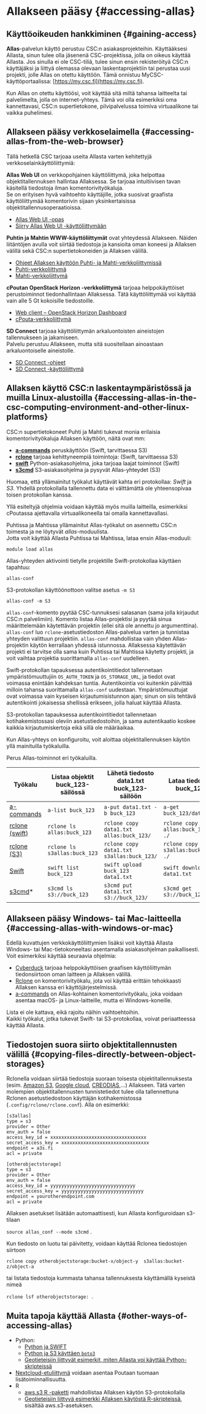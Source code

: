 # Allakseen pääsy {#accessing-allas}

## Käyttöoikeuden hankkiminen {#gaining-access}

**Allas**-palvelun käyttö perustuu CSC:n asiakasprojekteihin. Käyttääksesi Allasta, sinun tulee olla jäsenenä CSC-projektissa, jolla on oikeus käyttää Allasta. Jos sinulla ei ole CSC-tiliä, tulee sinun ensin rekisteröityä CSC:n käyttäjäksi ja liittyä olemassa olevaan laskentaprojektiin tai perustaa uusi projekti, jolle Allas on otettu käyttöön. Tämä onnistuu MyCSC-käyttöportaalissa: [https://my.csc.fi](https://my.csc.fi).

Kun Allas on otettu käyttöösi, voit käyttää sitä miltä tahansa laitteelta tai palvelimelta, jolla on internet-yhteys. Tämä voi olla esimerkiksi oma kannettavasi, CSC:n supertietokone, pilvipalvelussa toimiva virtuaalikone tai vaikka puhelimesi.

## Allakseen pääsy verkkoselaimella {#accessing-allas-from-the-web-browser}

Tällä hetkellä CSC tarjoaa useita Allasta varten kehitettyjä verkkoselainkäyttöliittymiä:

**Allas Web UI** on verkkopohjainen käyttöliittymä, joka helpottaa objektitallennuksen hallintaa Allaksessa. Se tarjoaa intuitiivisen tavan käsitellä tiedostoja ilman komentorivityökaluja.  
Se on erityisen hyvä vaihtoehto käyttäjille, jotka suosivat graafista käyttöliittymää komentorivin sijaan yksinkertaisissa objektitallennusoperaatioissa.  

* [Allas Web UI -opas](./using_allas/allas-ui.md)  
* [Siirry Allas Web UI -käyttöliittymään](https://allas.csc.fi)  

**Puhtin ja Mahtin WWW-käyttöliittymät** ovat yhteydessä Allakseen. Näiden liitäntöjen avulla voit siirtää tiedostoja ja kansioita oman koneesi ja Allaksen välillä sekä CSC:n supertietokoneiden ja Allaksen välillä.

* [Ohjeet Allaksen käyttöön Puhti- ja Mahti-verkkoliittymissä](../../computing/webinterface/file-browser.md)
* [Puhti-verkkoliittymä](https://www.puhti.csc.fi)
* [Mahti-verkkoliittymä](https://www.mahti.csc.fi)

**cPoutan OpenStack Horizon -verkkoliittymä** tarjoaa helppokäyttöiset perustoiminnot tiedonhallintaan Allaksessa. Tätä käyttöliittymää voi käyttää vain alle 5 Gt kokoisille tiedostoille.

* [Web client – OpenStack Horizon Dashboard](./using_allas/web_client.md)
* [cPouta-verkkoliittymä](https://pouta.csc.fi)

**SD Connect** tarjoaa käyttöliittymän arkaluontoisten aineistojen tallennukseen ja jakamiseen.  
Palvelu perustuu Allakseen, mutta sitä suositellaan ainoastaan arkaluontoiselle aineistolle.

* [SD Connect -ohjeet](../sensitive-data/sd_connect.md)
* [SD Connect -käyttöliittymä](https://sd-connect.csc.fi)

## Allaksen käyttö CSC:n laskentaympäristössä ja muilla Linux-alustoilla {#accessing-allas-in-the-csc-computing-environment-and-other-linux-platforms}

CSC:n supertietokoneet Puhti ja Mahti tukevat monia erilaisia komentorivityökaluja Allaksen käyttöön, näitä ovat mm:

* [**a-commands**](./using_allas/a_commands.md) peruskäyttöön (Swift, tarvittaessa S3)
* [**rclone**](./using_allas/rclone.md) tarjoaa kehittyneempiä toimintoja: (Swift, tarvittaessa S3)
* [**swift**](./using_allas/swift_client.md) Python-asiakasohjelma, joka tarjoaa laajat toiminnot (Swift)
* [**s3cmd**](./using_allas/s3_client.md) S3-asiakasohjelma ja pysyvät Allas-yhteydet (S3)

Huomaa, että yllämainitut työkalut käyttävät kahta eri protokollaa: _Swift_ ja _S3_. Yhdellä protokollalla tallennettu data ei välttämättä ole yhteensopivaa toisen protokollan kanssa.

Yllä esiteltyjä ohjelmia voidaan käyttää myös muilla laitteilla, esimerkiksi cPoutassa ajettavalla virtuaalikoneella tai omalla kannettavallasi.

Puhtissa ja Mahtissa yllämainitut Allas-työkalut on asennettu CSC:n toimesta ja ne löytyvät _allas_-moduulista.  
Jotta voit käyttää Allasta Puhtissa tai Mahtissa, lataa ensin Allas-moduuli:
```text
module load allas
```
Allas-yhteyden aktivointi tietylle projektille Swift-protokollaa käyttäen tapahtuu:
```text
allas-conf
```
S3-protokollan käyttöönottoon valitse asetus `-m S3`
```text
allas-conf -m S3
```
`allas-conf`-komento pyytää CSC-tunnuksesi salasanan (sama jolla kirjaudut CSC:n palvelimiin). Komento listaa Allas-projektisi ja pyytää sinua määrittelemään käytettävän projektin (ellei sitä ole annettu jo argumenttina). `allas-conf` luo `rclone`-asetustiedoston Allas-palvelua varten ja tunnistaa yhteyden valittuun projektiin. `allas-conf` mahdollistaa vain yhden Allas-projektin käytön kerrallaan yhdessä istunnossa. Allaksessa käytettävän projekti ei tarvitse olla sama kuin Puhtissa tai Mahtissa käytetty projekti, ja voit vaihtaa projektia suorittamalla `allas-conf` uudelleen.

Swift-protokollan tapauksessa autentikointitiedot tallennetaan ympäristömuuttujiin `OS_AUTH_TOKEN` ja `OS_STORAGE_URL`, ja tiedot ovat voimassa enintään kahdeksan tuntia. Autentikointia voi kuitenkin päivittää milloin tahansa suorittamalla `allas-conf` uudestaan. Ympäristömuuttujat ovat voimassa vain kyseisen kirjautumisistunnon ajan; sinun on siis tehtävä autentikointi jokaisessa shellissä erikseen, jolla haluat käyttää Allasta.

S3-protokollan tapauksessa autentikointitiedot tallennetaan kotihakemistossasi oleviin asetustiedostoihin, ja sama autentikaatio koskee kaikkia kirjautumiskertoja eikä sillä ole määräaikaa.

Kun Allas-yhteys on konfiguroitu, voit aloittaa objektitallennuksen käytön yllä mainituilla työkaluilla.

Perus Allas-toiminnot eri työkaluilla.

| Työkalu | Listaa objektit buck_123-säilössä | Lähetä tiedosto data1.txt buck_123-säilöön | Lataa tiedosto data1.txt buck_123-säilöstä |
|---------|-------------------------------------|--------------------------------------------|------------------------------------------|
| [a-commands](using_allas/a_commands.md) |`a-list buck_123` | `a-put data1.txt -b buck_123` | `a-get buck_123/data1.txt.zst` |
| [rclone (swift)](using_allas/rclone.md) |`rclone ls allas:buck_123` | `rclone copy data1.txt allas:buck_123/` |	`rclone copy allas:buck_123/data1.txt ./`|
| [rclone (S3)](using_allas/rclone.md) |`rclone ls s3allas:buck_123` | `rclone copy data1.txt s3allas:buck_123/` |	`rclone copy s3allas:buck_123/data1.txt ./`|
| [Swift](using_allas/swift_client.md) |`swift list buck_123` | `swift upload buck_123 data1.txt` |	`swift download buck_123 data1.txt` |
| [s3cmd](using_allas/s3_client.md)\*	 |`s3cmd ls s3://buck_123` |	`s3cmd put data1.txt s3://buck_123/` | `s3cmd get s3://buck_123/data1.txt` |

## Allakseen pääsy Windows- tai Mac-laitteella {#accessing-allas-with-windows-or-mac}

Edellä kuvattujen verkkokäyttöliittymien lisäksi voit käyttää Allasta Windows- tai Mac-tietokoneeltasi asentamalla asiakasohjelman paikallisesti.  
Voit esimerkiksi käyttää seuraavia ohjelmia:

* [Cyberduck](./using_allas/cyberduck.md) tarjoaa helppokäyttöisen graafisen käyttöliittymän tiedonsiirtoon oman laitteen ja Allaksen välillä.
* [Rclone](./using_allas/rclone_local.md) on komentorivityökalu, jota voi käyttää erittäin tehokkaasti Allaksen kanssa eri käyttöjärjestelmissä.
* [a-commands](./using_allas/a_commands.md) on Allas-kohtainen komentorivityökalu, joka voidaan asentaa macOS- ja Linux-laitteille, mutta ei Windows-koneille.

Lista ei ole kattava, eikä rajoitu näihin vaihtoehtoihin.  
Kaikki työkalut, jotka tukevat Swift- tai S3-protokollaa, voivat periaatteessa käyttää Allasta.

## Tiedostojen suora siirto objektitallennusten välillä {#copying-files-directly-between-object-storages}

Rclonella voidaan siirtää tiedostoja suoraan toisesta objektitallennuksesta (esim. [Amazon S3](https://docs.aws.amazon.com/AmazonS3/latest/userguide/Welcome.html), [Google cloud](https://cloud.google.com/learn/what-is-object-storage), [CREODIAS](https://creodias.eu/cloud/cloudferro-cloud/storage-2/object-storage/),...) Allakseen. Tätä varten molempien objektitallennusten tunnistetiedot tulee olla tallennettuna Rclonen asetustiedostoon käyttäjän kotihakemistossa (`.config/rclone/rclone.conf`). Alla on esimerkki:

```
[s3allas]
type = s3
provider = Other
env_auth = false
access_key_id = xxxxxxxxxxxxxxxxxxxxxxxxxxxxxxxxxxx
secret_access_key = xxxxxxxxxxxxxxxxxxxxxxxxxxxxxxxx
endpoint = a3s.fi
acl = private

[otherobjectstorage]
type = s3
provider = Other
env_auth = false
access_key_id = yyyyyyyyyyyyyyyyyyyyyyyyyyyyyyy
secret_access_key = yyyyyyyyyyyyyyyyyyyyyyyyyyyyyy
endpoint = yourotherendpoint.com
acl = private
```
Allaksen asetukset lisätään automaattisesti, kun Allasta konfiguroidaan s3-tilaan

`source allas_conf --mode s3cmd` .

Kun tiedosto on luotu tai päivitetty, voidaan käyttää Rclonea tiedostojen siirtoon

`rclone copy otherobjectstorage:bucket-x/object-y  s3allas:bucket-z/object-a`

tai listata tiedostoja kummasta tahansa tallennuksesta käyttämällä kyseistä nimeä

`rclone lsf otherobjectstorage: `.

## Muita tapoja käyttää Allasta {#other-ways-of-accessing-allas}

* Python:
  * [Python ja SWIFT](using_allas/python_swift.md)
  * [Python ja S3 käyttäen `boto3`](using_allas/python_boto3.md)
  * [Geotieteisiin liittyvät esimerkit, miten Allasta voi käyttää Python-skripteissä](https://github.com/csc-training/geocomputing/tree/master/python/allas)
* [Nextcloud-etuliittymä](allas-nextcloud.md) voidaan asentaa Poutaan tuomaan lisätoiminnallisuutta.
* R
  * [aws.s3 R -paketti](https://cloud.r-project.org/web/packages/aws.s3/index.html) mahdollistaa Allaksen käytön S3-protokollalla
  * [Geotieteisiin liittyvä esimerkki Allaksen käytöstä R-skripteissä](https://github.com/csc-training/geocomputing/blob/master/R/allas/working_with_allas_from_R_S3.R), sisältää aws.s3-asetuksen.